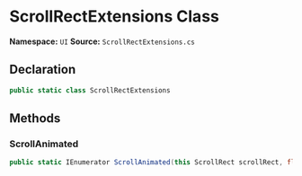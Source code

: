 # ScrollRectExtensions Class

**Namespace:** `UI`
**Source:** `ScrollRectExtensions.cs`

## Declaration

```csharp
public static class ScrollRectExtensions
```

## Methods

### ScrollAnimated

```csharp
public static IEnumerator ScrollAnimated(this ScrollRect scrollRect, float targetPosition, float duration)
```

